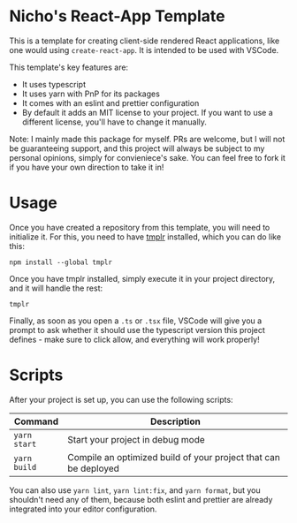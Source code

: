 # Nicho's React-App Template

This is a template for creating client-side rendered React applications, like one would
using `create-react-app`. It is intended to be used with VSCode. 

This template's key features are:

- It uses typescript
- It uses yarn with PnP for its packages
- It comes with an eslint and prettier configuration
- By default it adds an MIT license to your project. If you want to use a different license,
  you'll have to change it manually.

Note: I mainly made this package for myself. PRs are welcome, but I will not be guaranteeing support,
and this project will always be subject to my personal opinions, simply for convieniece's sake.
You can feel free to fork it if you have your own direction to take it in!


# Usage

Once you have created a repository from this template, you will need to initialize it. For this,
you need to have [tmplr](https://www.npmjs.com/package/tmplr) installed, which you can do like this:

```
npm install --global tmplr
```

Once you have tmplr installed, simply execute it in your project directory, and it will handle the rest:

```
tmplr
```

Finally, as soon as you open a `.ts` or `.tsx` file, VSCode will give you a prompt to ask whether it
should use the typescript version this project defines - make sure to click allow, and everything
will work properly!


# Scripts

After your project is set up, you can use the following scripts:

| Command      | Description                                                     |
|--------------|-----------------------------------------------------------------|
| `yarn start` | Start your project in debug mode                                |
| `yarn build` | Compile an optimized build of your project that can be deployed |

You can also use `yarn lint`, `yarn lint:fix`, and `yarn format`, but you shouldn't need any of them,
because both eslint and prettier are already integrated into your editor configuration.